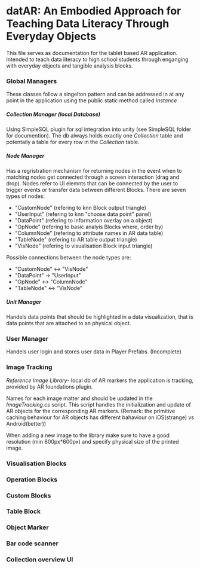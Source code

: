<h1> datAR: An Embodied Approach for Teaching Data Literacy Through Everyday Objects </h1>
<p>
This file serves as documentation for the  tablet based AR application. Intended to teach data literacy to high school students through enganging with everyday objects and tangible analysis blocks.
</p>

<h3>Global Managers</h3>
These classes follow a singelton pattern and can be addressed in at any point in the application using the public static method called <em>Instance</em>

<h5>Collection Manager (local Database)</h5>
Using SimpleSQL plugin for sql integration into unity (see SimpleSQL folder for documention). The db always holds exactly one <em>Collection</em> table and potentaily a table for every row in the <em>Collection</em> table.

<h5>Node Manager</h5>
Has a regristration mechanism for returning nodes in the event when to matching nodes get connected through a screen interaction (drag and drop). Nodes refer to UI elemnts that can be connected by the user to trigger events or transfer data between different Blocks. There are seven types of nodes:
<ul>
<li>"CustomNode" (refering to knn Block output triangle)</li>
<li>"UserInput" (refering to knn "choose data point" panel)</li>
<li>"DataPoint" (refering to information overlay on a object)</li>
<li>"OpNode" (refering to basic analyis Blocks where, order by)</li>
<li>"ColumnNode" (refering to attribute names in AR data table)</li>
<li>"TableNode" (refering to AR table output triangle)</li>
<li>"VisNode" (refering to visualisation Block input triangle)</li>
</ul>
Possible connections between the node types are:
<ul>
<li>"CustomNode" <-> "VisNode"</li>
<li>"DataPoint" -> "UserInput"</li>
<li>"OpNode" <-> "ColumnNode"</li>
<li>"TableNode" <-> "VisNode"</li>
</ul>

<h5>Unit Manager</h5>
Handels data points that should be highlighted in a data visualization, that is data points that are attached to an physical object.

<h3>User Manager</h3>
Handels user login and stores user data in Player Prefabs. (Incomplete)

<h3>Image Tracking</h3>
<em>Reference Image Library</em>- local db of AR markers the application is tracking, provided by AR foundations plugin. 

Names for each image matter and should be updated in the <em>ImageTracking.cs</em> script. This script handles the initialization and update of AR objects for the corresponding AR markers. (Remark: the primitive caching behaviour for AR objects has different bahaviour on iOS(strange) vs Android(better))

When adding a new image to the library make sure to have a good resolution (min 600px*600px) and specify physical size of the printed image.

<h3>Visualisation Blocks</h3>

<h3>Operation Blocks</h3>

<h3>Custom Blocks</h3>

<h3>Table Block</h3>

<h3>Object Marker</h3>

<h3>Bar code scanner</h3>

<h3>Collection overview UI</h3>

